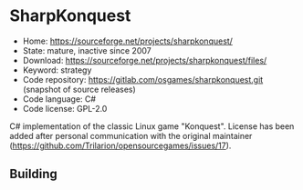 # SharpKonquest

- Home: https://sourceforge.net/projects/sharpkonquest/
- State: mature, inactive since 2007
- Download: https://sourceforge.net/projects/sharpkonquest/files/
- Keyword: strategy
- Code repository: https://gitlab.com/osgames/sharpkonquest.git (snapshot of source releases)
- Code language: C#
- Code license: GPL-2.0

C# implementation of the classic Linux game "Konquest".
License has been added after personal communication with the original maintainer (https://github.com/Trilarion/opensourcegames/issues/17).

## Building

